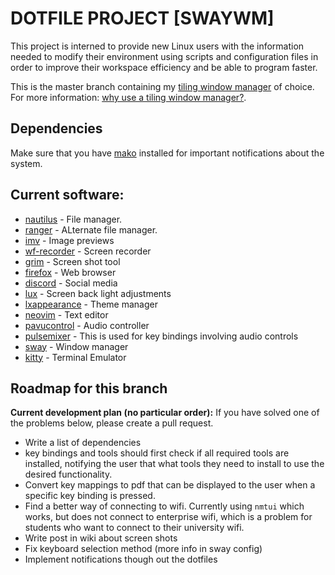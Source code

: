 DOTFILE PROJECT [SWAYWM]
========================
This project is interned to provide new Linux users with the information needed to 
modify their environment using scripts and configuration files in order to improve 
their workspace efficiency and be able to program faster.

This is the master branch containing my 
[tiling window manager](https://en.wikipedia.org/wiki/Tiling_window_manager) of choice. 
For more information: [why use a tiling window manager?](https://www.youtube.com/watch?v=Lj1IfdKY0CU).

Dependencies
------------
Make sure that you have [mako](https://github.com/emersion/mako) installed for important notifications about the system. 

Current software:
-----------------
- [nautilus](https://wiki.archlinux.org/index.php/GNOME/Files) - File manager.
- [ranger](https://github.com/ranger/ranger) - ALternate file manager.
- [imv](https://github.com/eXeC64/imv) - Image previews
- [wf-recorder](https://github.com/ammen99/wf-recorder) - Screen recorder
- [grim](https://github.com/emersion/grim) - Screen shot tool
- [firefox](https://wiki.archlinux.org/index.php/Firefox) - Web browser
- [discord](https://wiki.archlinux.org/index.php/Discord) - Social media
- [lux](https://wiki.archlinux.org/index.php/Backlight) - Screen back light adjustments
- [lxappearance](https://www.archlinux.org/packages/community/x86_64/lxappearance/) - Theme manager
- [neovim](https://github.com/neovim/neovim) - Text editor
- [pavucontrol](https://wiki.archlinux.org/index.php/PulseAudio/Configuration) - Audio controller
- [pulsemixer](https://github.com/GeorgeFilipkin/pulsemixer) - This is used for key bindings involving audio controls
- [sway](https://github.com/swaywm/sway) - Window manager 
- [kitty](https://github.com/kovidgoyal/kitty) - Terminal Emulator


Roadmap for this branch
-----------------------
**Current development plan (no particular order):**
If you have solved one of the problems below, please create a pull request.
- Write a list of dependencies
- key bindings and tools should first check if all required tools are installed, notifying the user that what tools they need to install to use the desired functionality.
- Convert key mappings to pdf that can be displayed to the user when a specific key binding is pressed.
- Find a better way of connecting to wifi. Currently using `nmtui` which works, but does not connect to enterprise wifi, which is a problem for students who want to connect to their university wifi.
- Write post in wiki about screen shots
- Fix keyboard selection method (more info in sway config)
- Implement notifications though out the dotfiles
